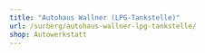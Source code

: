 ```yaml
---
title: "Autohaus Wallner (LPG-Tankstelle)"
url: /surberg/autohaus-wallner-lpg-tankstelle/
shop: Autowerkstatt
---
```

